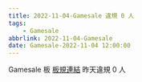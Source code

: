 ```yaml
---
title: 2022-11-04-Gamesale 違規 0 人
tags:
    - Gamesale
abbrlink: 2022-11-04-Gamesale
date: Gamesale-2022-11-04 12:00:00
---
```

Gamesale 板 [板規連結](https://www.ptt.cc/bbs/Gossiping/M.1637425085.A.07D.html)
昨天違規 0 人
